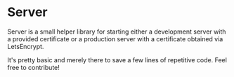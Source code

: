 # Server

Server is a small helper library for starting either a development server with a provided certificate or a production server with a certificate obtained via LetsEncrypt.

It's pretty basic and merely there to save a few lines of repetitive code. Feel free to contribute!
